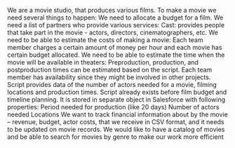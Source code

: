 We are a movie studio, that produces various films.
To make a movie we need several things to happen:
We need to allocate a budget for a film.
We need a list of partners who provide various services:
Cast: provides people that take part in the movie - actors, directors, 
cinematographers, etc.
We need to be able to estimate the costs of making a movie:
Each team member charges a certain amount of money per hour and each movie has 
certain budget allocated.
We need to be able to estimate the time when the movie will be available in theaters:
Preproduction, production, and postproduction times can be estimated based on the 
script.
Each team member has availability since they might be involved in other projects.
Script provides data of the number of actors needed for a movie, filming locations and 
production times.
Script already exists before film budget and timeline planning.
It is stored in separate object in Salesforce with following properties:
Period needed for production (like 20 days)
Number of actors needed
Locations 
We want to track financial information about by the movie – revenue, budget, actor costs, 
that we receive in CSV format, and it needs to be updated on movie records.
We would like to have a catalog of movies and be able to search for movies by genre to 
make our work more efficient
